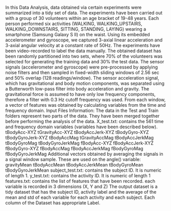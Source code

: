 In this Data Analysis, data obtained via certain experiments were summarized into a tidy set of data. The experiments have been carried out with a group of 30 volunteers within an age bracket of 19-48 years. Each person performed six activities (WALKING, WALKING_UPSTAIRS, WALKING_DOWNSTAIRS, SITTING, STANDING, LAYING) wearing a smartphone (Samsung Galaxy S II) on the waist. Using its embedded accelerometer and gyroscope, we captured 3-axial linear acceleration and 3-axial angular velocity at a constant rate of 50Hz. The experiments have been video-recorded to label the data manually. The obtained dataset has been randomly partitioned into two sets, where 70% of the volunteers was selected for generating the training data and 30% the test data. The sensor signals (accelerometer and gyroscope) were pre-processed by applying noise filters and then sampled in fixed-width sliding windows of 2.56 sec and 50% overlap (128 readings/window). The sensor acceleration signal, which has gravitational and body motion components, was separated using a Butterworth low-pass filter into body acceleration and gravity. The gravitational force is assumed to have only low frequency components, therefore a filter with 0.3 Hz cutoff frequency was used. From each window, a vector of features was obtained by calculating variables from the time and frequency domain. 
Input Files Information:
The data in the Test and Train folders represent two parts of the data. They have been merged together before performing the analysis of the data. 
X_test.txt: contains the 561 time and frequency domain variables (variables have been described below). 
tBodyAcc-XYZ
tGravityAcc-XYZ
tBodyAccJerk-XYZ
tBodyGyro-XYZ
tBodyGyroJerk-XYZ
tBodyAccMag
tGravityAccMag
tBodyAccJerkMag
tBodyGyroMag
tBodyGyroJerkMag
fBodyAcc-XYZ
fBodyAccJerk-XYZ
fBodyGyro-XYZ
fBodyAccMag
fBodyAccJerkMag
fBodyGyroMag
fBodyGyroJerkMag
Additional vectors obtained by averaging the signals in a signal window sample. These are used on the angle() variable:\
gravityMean
tBodyAccMean
tBodyAccJerkMean
tBodyGyroMean
tBodyGyroJerkMean
subject_test.txt: contains the subject ID. It is numeric of length 1.
y_test.txt: contains the activity ID. It is numeric of length 1
features.txt: contains the list of features that have been recorded. each variable is recorded in 3 dimensions (X, Y and Z)
The output dataset is a tidy dataset that has the subject ID, activity label and the average of the mean and std of each variable for each activity and each subject. Each column of the Dataset has appropriate Label.
